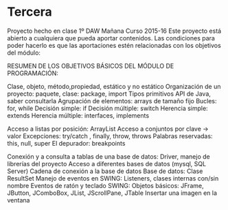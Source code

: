 # Tercera
Proyecto hecho en clase 1º DAW Mañana
Curso 2015-16
Este proyecto está abierto a cualquiera que pueda aportar contenidos.
Las condiciones para poder hacerlo es que las aportaciones estén relacionadas con los objetivos del módulo:

 RESUMEN DE LOS OBJETIVOS BÁSICOS DEL MÓDULO DE PROGRAMACIÓN:
 
  Clase, objeto, método,propiedad, estático y no estático
  Organización de un proyecto: paquete, clase: package, import
  Tipos primitivos
  API de Java, saber consultarla
  Agrupación de elementos: arrays de tamaño fijo
  Bucles: for, while
  Decisión  simple: if
  Decisión múltiple: switch
  Herencia simple: extends
  Herencia múltiple: interfaces, implements
  
  Acceso a listas por posición: ArrayList
  Acceso a conjuntos por clave -> valor
  Excepciones: try/catch , finally, throw, throws
  Palabras reservadas: this, null, super
  El depurador: breakpoints
  
  Conexión y a consulta a  tablas de una base de datos: Driver, manejo de librerías del proyecto
  Acceso a diferentes bases de datos (mysql, SQL Server)
  Cadena de conexión a la base de datos
  Base de datos: Clase ResultSet
  Manejo de eventos en SWING: Listeners, clases internas con/sin nombre
  Eventos de ratón y teclado
  SWING: Objetos básicos: JFrame, JButton, JComboBox, JList, JScrollPane, JTable
  Insertar una imagen en la ventana
  
